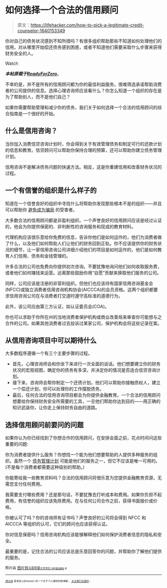 # 如何选择一个合法的信用顾问

> 原文：<https://lifehacker.com/how-to-pick-a-legitimate-credit-counselor-1640153349>

你对自己的债务状况感到不知所措吗？有很多组织帮助那些不知道如何处理他们的信用，对从哪里开始偿还债务感到困惑，或者不知道他们需要采取什么步骤来获得财务安全的人。

Watch

***本帖原载于***[***ReadyForZero***](http://blog.readyforzero.com/how-to-choose-a-legitimate-credit-counselor/)。

不幸的是，并不是所有的信用顾问都为你的最佳利益服务。很难筛选承诺帮助消费者的公司提供的信息。选择心理咨询师应该看什么？你怎么知道一个组织的存在是为了帮助别人，而不是他们自己？

如果你需要帮助管理和减少你的债务，我们关于如何选择一个合法的信用顾问的综合指南是一个很好的开始。

## 什么是信用咨询？

当你加入消费信贷咨询计划时，你会得到关于有效管理债务和制定可行的还款计划的信息和教育。信贷顾问可以帮助你保持合理的预算，还可以帮助你建立债务管理计划。

信用咨询不是解决债务问题的快速方法。相反，这是你重建信用和改善财务状况的过程。

## 一个有信誉的组织是什么样子的

知道在一个信誉良好的组织中寻找什么将帮助你发现那些根本不是的组织——并且可以帮助你 [避免成为骗局](http://blog.readyforzero.com/mortgage-and-debt-relief-companies-under-fire-how-you-can-spot-a-scam/) 的受害者。

大多数合法的信用顾问都是非盈利组织。一个声誉良好的信用顾问应该是经过认证的，他会为你提供保密的、非判断性的咨询服务和现成的教育材料。

代理机构应该很乐意给你免费的信息，告诉你他们是如何运作的，他们为消费者做了什么，以及他们如何帮助人们让他们的财务回到正轨。你不应该提供你的财务状况的细节，让一家信用咨询公司详细介绍他们的项目是如何运作的，他们是如何教育人们信用、债务和金钱管理的。

许多合法的公司也免费向你提供初次咨询。不要犹豫地询问他们如何收取服务费，或者他们如何赚钱来运营。远离那些鼓励你用“自愿”贡献来换取他们服务的公司。

同样，公司应该是注册的非营利组织。但他们也应该持有国家信用咨询基金会(NFCC)或独立消费者信用咨询机构协会(AICCCA)的会员资格。这两个组织都要求信用咨询公司在与消费者打交道时遵守高标准的道德行为。

此外，该公司应由第三方认证，如认证委员会(COA)。

你也可以求助于你所在州的当地消费者保护机构或商业改善局来审查你可能想与之合作的公司。如果其他消费者过去投诉过某家公司，保护机构会将这些记录在案。

## 从信用咨询项目中可以期待什么

大多数程序遵循一个有三个主要步骤的过程。

*   首先，心理咨询师会和你坐下来进行一次全面的谈话。他们想要建立你的财务状况的宏观视图，确定你的债务有多深，并决定你的情况是否适合信贷咨询计划。
*   接下来，咨询师会帮你制定一个还债计划。他们可以帮助你接触债权人，建立一个偿还计划，你可以处理你的工作摆脱债务。
*   最后，任何合法的信用咨询项目都会为你提供金融教育。一个合法的信用顾问想要给你保持财务安全所需要的工具，一旦他们帮助你达到目的——用正确的知识武装你，让你走上保持财务自由的道路。

## 选择信用顾问前要问的问题

如果你认为你已经找到了你想合作的信用顾问，在安排会面之前，花点时间问这些重要的问题:

你为消费者提供什么服务？你想找一个能为他们想要帮助的人提供多种服务的组织。虽然一个 [债务管理计划](https://www.consumer.ftc.gov/articles/pdf-0045-debt-management-plans.pdf) 可能是他们的服务之一，但它不应该是唯一可用的。(不是每个消费者都需要这种级别的帮助。)

你能寄给我一些教育资料吗？合法的信用顾问将很乐意为您提供金融教育资源，无需您支付任何费用。

我需要支付哪些费用？还是那句话，不要犹豫去打听成本和费用。如果你负担不起费用，有信誉的组织应该免除费用。在与任何公司合作之前，获得书面报价或价格。

你被认可了吗？你的咨询师有证书吗？声誉良好的公司将会得到 NFCC 和 AICCCA 等组织的认可，它们的顾问也应该获得认证。

你对信息保密吗？信用咨询机构应该能够解释他们如何保护消费者信息的隐私和安全。

最重要的是，记住合法的公司应该总是乐意回答你的问题，并帮助你了解他们提供的服务。

<small>照片由</small> [<small>图片钱</small>](https://www.flickr.com/photos/59937401@N07/)<small>[<small>马哥阿蒙</small>](https://www.flickr.com/photos/marcoarment/)<small>[<small>大学学历 360</small>](https://www.flickr.com/photos/83633410@N07/)<small>[<small>雷诺媒体</small>](https://www.flickr.com/photos/89228431@N06/) <small>和</small></small></small></small>

* * *

<small><small>[*<small>两分钱</small>*](http://twocents.lifehacker.com/) *<small>是来自 Lifehacker 的一个关于个人理财的新博客。</small>* [*<small>关注我们这里的</small>*](https://twitter.com/TwoCentsLH) <small>*。*</small></small></small>

<small><small></small></small>